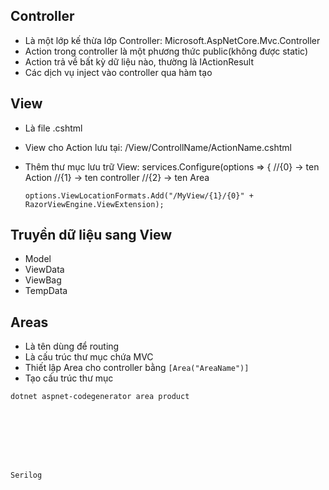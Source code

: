 ## Controller

- Là một lớp kế thừa lớp Controller: Microsoft.AspNetCore.Mvc.Controller
- Action trong controller là một phương thức public(không được static)
- Action trả về bất kỳ dữ liệu nào, thường là IActionResult
- Các dịch vụ inject vào controller qua hàm tạo

## View

- Là file .cshtml
- View cho Action lưu tại: /View/ControllName/ActionName.cshtml
- Thêm thư mục lưu trữ View:
  services.Configure<RazorViewEngineOptions>(options =>
  {
  //{0} -> ten Action
  //{1} -> ten controller
  //{2} -> ten Area

      options.ViewLocationFormats.Add("/MyView/{1}/{0}" + RazorViewEngine.ViewExtension);

## Truyền dữ liệu sang View

- Model
- ViewData
- ViewBag
- TempData

## Areas

- Là tên dùng để routing
- Là cấu trúc thư mục chứa MVC
- Thiết lập Area cho controller bằng `[Area("AreaName")]`
- Tạo cấu trúc thư mục

```
dotnet aspnet-codegenerator area product








Serilog
```
